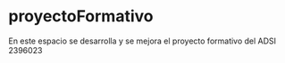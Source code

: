 # proyectoFormativo
En este espacio se desarrolla y se mejora el proyecto formativo del ADSI 2396023
